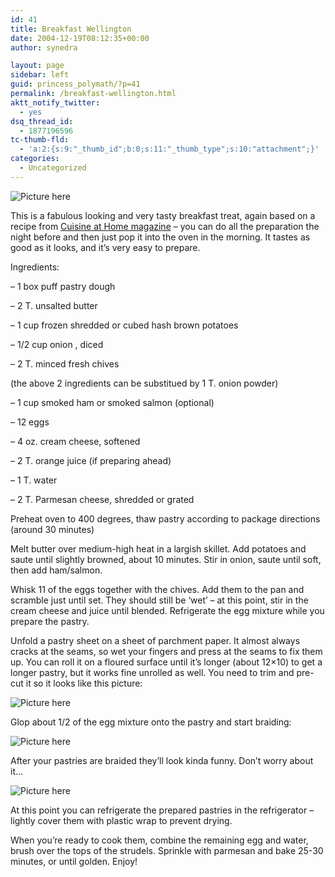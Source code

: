 ```yaml
---
id: 41
title: Breakfast Wellington
date: 2004-12-19T08:12:35+00:00
author: synedra

layout: page
sidebar: left
guid: princess_polymath/?p=41
permalink: /breakfast-wellington.html
aktt_notify_twitter:
  - yes
dsq_thread_id:
  - 1877196596
tc-thumb-fld:
  - 'a:2:{s:9:"_thumb_id";b:0;s:11:"_thumb_type";s:10:"attachment";}'
categories:
  - Uncategorized
---
```

![Picture here](http://www.perlgoddess.com/blog/images/well4.jpg)
  
This is a fabulous looking and very tasty breakfast treat, again based on a recipe from [Cuisine at Home magazine](http://www.cuisinemag.com/) &#8211; you can do all the preparation the night before and then just pop it into the oven in the morning. It tastes as good as it looks, and it&#8217;s very easy to prepare.
  
Ingredients:
  
&#8211; 1 box puff pastry dough
  
&#8211; 2 T. unsalted butter
  
&#8211; 1 cup frozen shredded or cubed hash brown potatoes
  
&#8211; 1/2 cup onion , diced
  
&#8211; 2 T. minced fresh chives
  
(the above 2 ingredients can be substitued by 1 T. onion powder)
  
&#8211; 1 cup smoked ham or smoked salmon (optional)
  
&#8211; 12 eggs
  
&#8211; 4 oz. cream cheese, softened
  
&#8211; 2 T. orange juice (if preparing ahead)
  
&#8211; 1 T. water
  
&#8211; 2 T. Parmesan cheese, shredded or grated
  
Preheat oven to 400 degrees, thaw pastry according to package directions (around 30 minutes)
  
Melt butter over medium-high heat in a largish skillet. Add potatoes and saute until slightly browned, about 10 minutes. Stir in onion, saute until soft, then add ham/salmon.
  
Whisk 11 of the eggs together with the chives. Add them to the pan and scramble just until set. They should still be &#8216;wet&#8217; &#8211; at this point, stir in the cream cheese and juice until blended. Refrigerate the egg mixture while you prepare the pastry.
  
Unfold a pastry sheet on a sheet of parchment paper. It almost always cracks at the seams, so wet your fingers and press at the seams to fix them up. You can roll it on a floured surface until it&#8217;s longer (about 12&#215;10) to get a longer pastry, but it works fine unrolled as well. You need to trim and pre-cut it so it looks like this picture:
  
![Picture here](http://www.perlgoddess.com/blog/images/well1.jpg)
  
Glop about 1/2 of the egg mixture onto the pastry and start braiding:
  
![Picture here](http://www.perlgoddess.com/blog/images/well2.jpg)
  
After your pastries are braided they&#8217;ll look kinda funny. Don&#8217;t worry about it&#8230;
  
![Picture here](http://www.perlgoddess.com/blog/images/well3.jpg)
  
At this point you can refrigerate the prepared pastries in the refrigerator &#8211; lightly cover them with plastic wrap to prevent drying.
  
When you&#8217;re ready to cook them, combine the remaining egg and water, brush over the tops of the strudels. Sprinkle with parmesan and bake 25-30 minutes, or until golden. Enjoy!